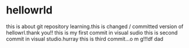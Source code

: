 # hellowrld
this is about git repository learning.this is changed / committed version of hellowrl.thank you!!
this is my first commit in  visual sudio
this is second commit in visual studio.hurray
this is third commit...o m g!!!df
dad